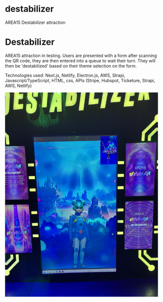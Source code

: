 # destabilizer
AREA15 Destabilizer attraction

# Destabilizer
AREA15 attraction in testing. Users are presented with a form after scanning the QR code, they are then entered into a queue to wait their turn. They will then be 'destabilized' based on their theme selection on the form.

Technologies used: Next.js, Netlify, Electron.js, AWS, Strapi, Javascript/TypeScript, HTML, css, APIs (Stripe, Hubspot, Ticketure, Strapi, AWS, Netlify)

![Alt text](https://github.com/R2DEV0/destabilizer/blob/main/IMG_4543.jpg "Locker Example")

